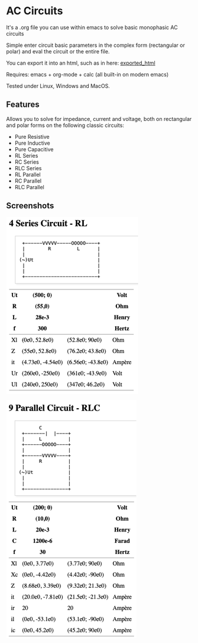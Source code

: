 # AC Circuits

It's a .org file you can use within emacs to solve basic monophasic AC circuits

Simple enter circuit basic parameters in the complex form (rectangular or polar) and eval the circuit or the entire file.

You can export it into an html, such as in here: [exported_html](./ac_circuits.html)

Requires: emacs + org-mode + calc (all built-in on modern emacs)

Tested under Linux, Windows and MacOS.

## Features
Allows you to solve for impedance, current and voltage, both on rectangular and polar forms on the following classic circuits:
- Pure Resistive
- Pure Inductive 
- Pure Capacitive
- RL Series
- RC Series
- RLC Series
- RL Parallel
- RC Parallel
- RLC Parallel

## Screenshots

![Example 1](img/example1.png)

![Example 2](img/example2.png)



